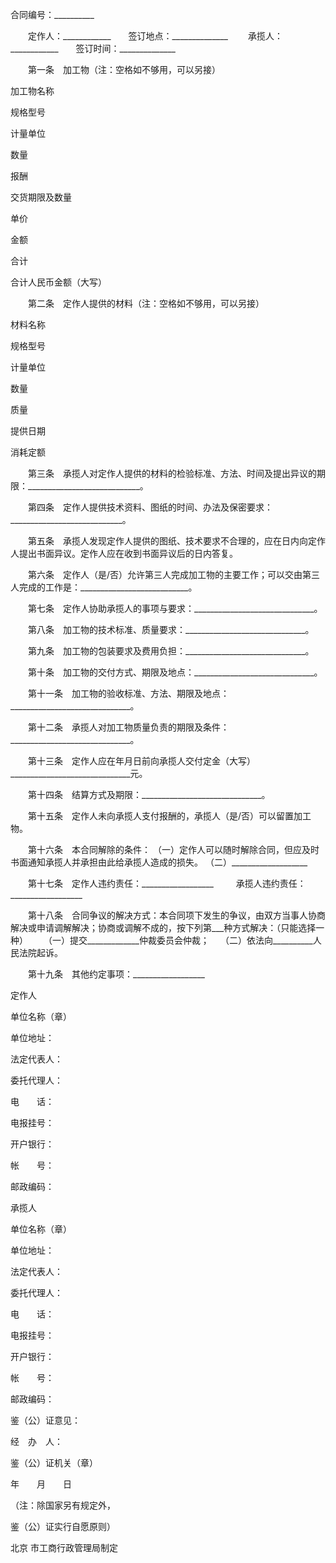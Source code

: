 
 


合同编号：__________


　　定作人：____________　　签订地点：______________
　　承揽人：____________　　签订时间：______________


　　第一条　加工物（注：空格如不够用，可以另接）




 

  

   


加工物名称





   


规格型号





   


计量单位





   


数量





   


报酬





   


交货期限及数量





  

  

   


单价





   


金额





   


合计





   



 




   



 




   



 




   



 




   



 




  

  

   



 




   



 




   



 




   



 




   



 




   



 




   



 




   



 




   



 




   



 




   



 




   



 




  

  

   



 




   



 




   



 




   



 




   



 




   



 




   



 




   



 




   



 




   



 




   



 




   



 




  

  

   


合计人民币金额（大写）





  

 




　　第二条　定作人提供的材料（注：空格如不够用，可以另接）




 

  

   


材料名称





   


规格型号


 




   


计量单位





   


数量





   


质量





   


提供日期





   


消耗定额





  

  

   



 




   



 




   



 




   



 




   



 




   



 




   



 




  

  

   



 




   



 




   



 




   



 




   



 




   



 




   



 




  

  

   



 




   



 




   



 




   



 




   



 




   



 




   



 




  

 




　　第三条　承揽人对定作人提供的材料的检验标准、方法、时间及提出异议的期限：____________________________。





　　第四条　定作人提供技术资料、图纸的时间、办法及保密要求：____________________________。


　　第五条　承揽人发现定作人提供的图纸、技术要求不合理的，应在日内向定作人提出书面异议。定作人应在收到书面异议后的日内答复。


　　第六条　定作人（是/否）允许第三人完成加工物的主要工作；可以交由第三人完成的工作是：___________________________。


　　第七条　定作人协助承揽人的事项与要求：______________________________。


　　第八条　加工物的技术标准、质量要求：______________________________。


　　第九条　加工物的包装要求及费用负担：______________________________。


　　第十条　加工物的交付方式、期限及地点：______________________________。


　　第十一条　加工物的验收标准、方法、期限及地点：______________________________。


　　第十二条　承揽人对加工物质量负责的期限及条件：______________________________。


　　第十三条　定作人应在年月日前向承揽人交付定金（大写）______________________________元。


　　第十四条　结算方式及期限：______________________________。


　　第十五条　定作人未向承揽人支付报酬的，承揽人（是/否）可以留置加工物。


　　第十六条　本合同解除的条件：
    （一）定作人可以随时解除合同，但应及时书面通知承揽人并承担由此给承揽人造成的损失。
    （二）___________________


　　第十七条　定作人违约责任：__________________
　　          承揽人违约责任：__________________


　　第十八条　合同争议的解决方式：本合同项下发生的争议，由双方当事人协商解决或申请调解解决；协商或调解不成的，按下列第___种方式解决：（只能选择一种）
　　（一）提交_____________仲裁委员会仲裁；　
    （二）依法向__________人民法院起诉。


　　第十九条　其他约定事项：__________________






 

  

   


定作人





单位名称（章）





单位地址：





法定代表人：





委托代理人：





电　　话：





电报挂号：





开户银行：





帐　　号：





邮政编码：





   


承揽人





单位名称（章）





单位地址：





法定代表人：





委托代理人：





电　　话：





电报挂号：





开户银行：





帐　　号：





邮政编码：





   


鉴（公）证意见：





经　办　人：





鉴（公）证机关（章）





年　　月　　日





（注：除国家另有规定外，





鉴（公）证实行自愿原则）





  

 








北京
市工商行政管理局制定
 


 

 
 
 
 
 
  


  
 

  


  


  
 
 
 
 

